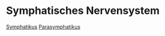 # Symphatisches Nervensystem
[Symphatikus](Symphatikus/Symphatikus.md)
[Parasymphatikus](Parasymphatikus/Parasymphatikus.md)